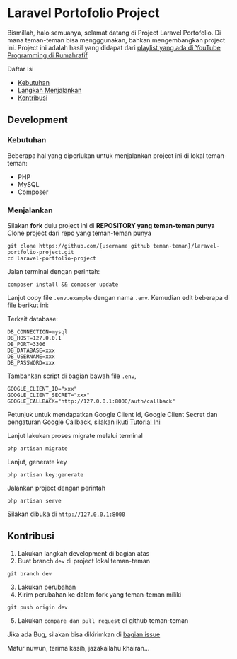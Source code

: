 # Laravel Portofolio Project

Bismillah, halo semuanya, selamat datang di Project Laravel Portofolio. Di mana teman-teman bisa mengggunakan, bahkan mengembangkan project ini.
Project ini adalah hasil yang didapat dari [playlist yang ada di YouTube Programming di Rumahrafif](https://www.youtube.com/playlist?list=PLzt0WdHR1Z3nFHQ0WDk0HSXmSj7ReCPKj)

Daftar Isi 
- [Kebutuhan](#kebutuhan)   
- [Langkah Menjalankan](#menjalankan)
- [Kontribusi](#kontribusi)

## Development

### Kebutuhan

Beberapa hal yang diperlukan untuk menjalankan project ini di lokal teman-teman:

-   PHP
-   MySQL
-   Composer

### Menjalankan

Silakan **fork** dulu project ini di **REPOSITORY yang teman-teman punya** 
Clone project dari repo yang teman-teman punya

```
git clone https://github.com/{username github teman-teman}/laravel-portfolio-project.git
cd laravel-portfolio-project
```

Jalan terminal dengan perintah:

```
composer install && composer update
```

Lanjut copy file <code>.env.example</code> dengan nama <code>.env</code>. Kemudian edit beberapa di file berikut ini:

Terkait database:

```
DB_CONNECTION=mysql
DB_HOST=127.0.0.1
DB_PORT=3306
DB_DATABASE=xxx
DB_USERNAME=xxx
DB_PASSWORD=xxx
```

Tambahkan script di bagian bawah file <code>.env</code>,

```
GOOGLE_CLIENT_ID="xxx"
GOOGLE_CLIENT_SECRET="xxx"
GOOGLE_CALLBACK="http://127.0.0.1:8000/auth/callback"
```

Petunjuk untuk mendapatkan Google Client Id, Google Client Secret dan pengaturan Google Callback, silakan ikuti [Tutorial Ini](https://youtu.be/tqyGXGiJ_0k?t=367)

Lanjut lakukan proses migrate melalui terminal

```
php artisan migrate
```

Lanjut, generate key

```
php artisan key:generate
```

Jalankan project dengan perintah

```
php artisan serve
```

Silakan dibuka di <code>http://127.0.0.1:8000</code>

## Kontribusi

1. Lakukan langkah development di bagian atas
2. Buat branch <code>dev</code> di project lokal teman-teman

```
git branch dev
```

3. Lakukan perubahan
4. Kirim perubahan ke dalam fork yang teman-teman miliki

```
git push origin dev
```

5. Lakukan <code>compare dan pull request</code> di github teman-teman

Jika ada Bug, silakan bisa dikirimkan di [bagian issue](https://github.com/dirumahrafif/laravel-portfolio-project/issues)

Matur nuwun, terima kasih, jazakallahu khairan...
